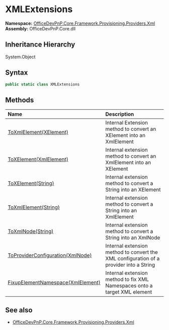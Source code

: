 # XMLExtensions
  

**Namespace:** [OfficeDevPnP.Core.Framework.Provisioning.Providers.Xml](OfficeDevPnP.Core.Framework.Provisioning.Providers.Xml.md)  
**Assembly:** OfficeDevPnP.Core.dll  
## Inheritance Hierarchy
System.Object  
## Syntax
```C#
public static class XMLExtensions
```
## Methods
|**Name**|**Description**|
|:-----|:-----|
| [ToXmlElement(XElement)](OfficeDevPnP.Core.Framework.Provisioning.Providers.Xml.XMLExtensions.4A7C872D.md) | Internal Extension method to convert an XElement into an XmlElement
| [ToXElement(XmlElement)](OfficeDevPnP.Core.Framework.Provisioning.Providers.Xml.XMLExtensions.3737F36F.md) | Internal extension method to convert an XmlElement into an XElement
| [ToXElement(String)](OfficeDevPnP.Core.Framework.Provisioning.Providers.Xml.XMLExtensions.66D85B40.md) | Internal extension method to convert a String into an XElement
| [ToXmlElement(String)](OfficeDevPnP.Core.Framework.Provisioning.Providers.Xml.XMLExtensions.93F8B94C.md) | Internal extension method to convert a String into an XmlElement
| [ToXmlNode(String)](OfficeDevPnP.Core.Framework.Provisioning.Providers.Xml.XMLExtensions.2F0DBE58.md) | Internal extension method to convert a String into an XmlNode
| [ToProviderConfiguration(XmlNode)](OfficeDevPnP.Core.Framework.Provisioning.Providers.Xml.XMLExtensions.5069AF2F.md) | Internal extension method to convert the XML configuration of a provider into a String
| [FixupElementNamespace(XmlElement)](OfficeDevPnP.Core.Framework.Provisioning.Providers.Xml.XMLExtensions.39D761BF.md) | Internal extension method to fix XML Namespaces onto a target XML element
## See also
- [OfficeDevPnP.Core.Framework.Provisioning.Providers.Xml](OfficeDevPnP.Core.Framework.Provisioning.Providers.Xml.md)
